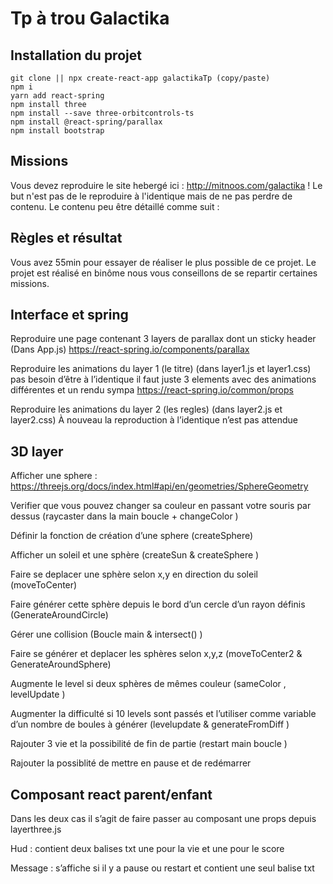 # Tp à trou Galactika 



## Installation du projet 
```
git clone || npx create-react-app galactikaTp (copy/paste)
npm i
yarn add react-spring
npm install three 
npm install --save three-orbitcontrols-ts
npm install @react-spring/parallax
npm install bootstrap
```
## Missions 

Vous devez reproduire le site hebergé ici : http://mitnoos.com/galactika ! Le but n'est pas de le reproduire à l'identique mais de ne pas perdre de contenu. Le contenu peu être détaillé comme suit : 

## Règles et résultat 

Vous avez 55min pour essayer de réaliser le plus possible de ce projet. 
Le projet est réalisé en binôme nous vous conseillons de se repartir certaines missions. 

## Interface et spring 

Reproduire une page contenant 3 layers de parallax dont un sticky header (Dans App.js) 
https://react-spring.io/components/parallax

Reproduire les animations du layer 1 (le titre) (dans layer1.js et layer1.css) pas besoin d’être à l’identique il faut juste 3 elements avec des animations différentes et un rendu sympa 
https://react-spring.io/common/props

Reproduire les animations du layer 2 (les regles)  (dans layer2.js et layer2.css)
À nouveau la reproduction à l’identique n’est pas attendue 

## 3D layer 

Afficher une sphere :
https://threejs.org/docs/index.html#api/en/geometries/SphereGeometry

Verifier que vous pouvez changer sa couleur en passant votre souris par dessus (raycaster dans la main boucle + changeColor ) 

Définir la fonction de création d’une sphere  (createSphere)

Afficher un soleil et une sphère (createSun & createSphere )

Faire se deplacer une sphère selon x,y en direction du soleil   (moveToCenter) 

Faire générer cette sphère depuis le bord d’un cercle d’un rayon définis (GenerateAroundCircle)

Gérer une collision (Boucle main & intersect() )

Faire se générer et deplacer les sphères selon x,y,z (moveToCenter2 & GenerateAroundSphere) 

Augmente le level si deux sphères de mêmes couleur (sameColor , levelUpdate )

Augmenter la difficulté si 10 levels sont passés et l’utiliser comme variable d’un nombre de boules à générer  (levelupdate & generateFromDiff ) 

Rajouter 3 vie et la possibilité de fin de partie (restart main boucle ) 

Rajouter la possiblité de mettre en pause et de redémarrer 

## Composant react parent/enfant 

Dans les deux cas il s’agit de faire passer au composant une props depuis layerthree.js 

Hud : contient deux balises txt une pour la vie et une pour le score

Message : s’affiche si il y a pause ou restart et contient une seul balise txt